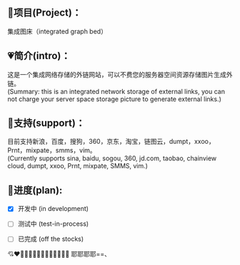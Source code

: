 ## 💖项目(Project)：
集成图床（integrated graph bed）

## 💗简介(intro)：
这是一个集成网络存储的外链网站，可以不费您的服务器空间资源存储图片生成外链。<br/>
(Summary: this is an integrated network storage of external links, you can not charge your server space storage picture to generate external links.)

## 💙支持(support)：
目前支持新浪，百度，搜狗，360，京东，淘宝，链图云，dumpt，xxoo，Prnt，mixpate，smms，vim。<br/>
(Currently supports sina, baidu, sogou, 360, jd.com, taobao, chainview cloud, dumpt, xxoo, Prnt, mixpate, SMMS, vim.)

## 💚进度(plan):
* [x] 开发中 (in development)
* [ ] 测试中 (test-in-process)
* [ ] 已完成 (off the stocks)


💘❤💓💔💕💖💗💙💚💛💜💝💞💟 耶耶耶耶==、
